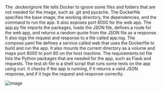 The .dockerignore file tells Docker to ignore some files and folders that are not needed for the image, such as .git and pycache.
The Dockerfile specifies the base image, the working directory, the dependencies, and the command to run the app. It also exposes port 8000 for the web app.
The app.py file imports the packages, loads the JSON file, defines a route for the web app, and returns a random quote from the JSON file as a response. It also logs the request and response to a file called app.log.
The compose.yaml file defines a service called web that uses the Dockerfile to build and run the app. It also mounts the current directory as a volume and maps port 8000 to port 80 on the host machine.
The requirements.txt file lists the Python packages that are needed for the app, such as Flask and requests.
The test.sh file is a shell script that runs some tests on the app using curl. It checks if the app is running, if it returns a valid JSON response, and if it logs the request and response correctly.


![image](https://github.com/this-is-yally/python-docker/assets/79525614/a6edc89f-e0e1-4462-abc9-dfa6578dfd30)

